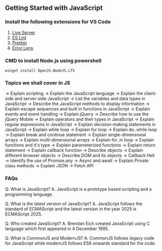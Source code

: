 ## Getting Started with JavaScript

### Install the following extensions for VS Code

1. [Live Server](https://marketplace.visualstudio.com/items?itemName=ritwickdey.LiveServer)
2. [ES Lint](https://marketplace.visualstudio.com/items?itemName=dbaeumer.vscode-eslint)
3. [Prettier](https://marketplace.visualstudio.com/items?itemName=esbenp.prettier-vscode)
4. [Error Lens](https://marketplace.visualstudio.com/items?itemName=usernamehw.errorlens)

### CMD to install Node.js using powershell

```
winget install OpenJS.NodeJS.LTS
```

### Topics we shall cover in JS
→ Explain scripting
→ Explain the JavaScript language
→ Explain the client-side and server-side JavaScript
→ List the variables and data types in JavaScript
→ Describe the JavaScript methods to display information
→ Explain escape sequences and built in functions in JavaScript
→ Explain events and event handling 
→ Explain jQuery
→ Describe how to use the jQuery Mobile
→ Explain operators and their types in JavaScript
→ Explain regular expressions in JavaScript
→ Explain decision-making statements in JavaScript
→ Explain while loop
→ Explain for loop
→ Explain do..while loop
→ Explain break and continue statement
→ Explain single-dimensional arrays
→ Explain multi-dimensional arrays
→ Explain for..in loop
→ Explain functions and it's type
→ Explain parameterized functions
→ Explain return statement
→ Explain callback function
→ Describe objects
→ Explain different browser objects
→ Describe DOM and its objects
→ Callback Hell
→ Identify the use of Promise.any
→ Async and await
→ Explain Private class methods
→ Explain JSON
→ Fetch API

### FAQs
Q. What is JavaScript?
A. JavaScript is a prototype based scripting and a programming language.

Q. What is the latest version of JavaScript?
A. JavaScript follows the standard of ECMAScript and the latest version in the year 2025 is ECMAScript 2025.

Q. Who created JavaScript?
A. Brendan Eich created JavaScript using C language which first appeared in 4 December 1995.

Q. What is CommonJS and ModernJS?
A. CommonJS follows legacy code for JavaScript while modernJS follows ES6 onwards standard for the code. 